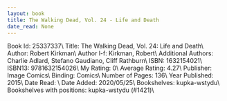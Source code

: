 ```yaml
---
layout: book
title: The Walking Dead, Vol. 24 - Life and Death
date_read: None
---
```


Book Id: 25337337\ 
Title: The Walking Dead, Vol. 24: Life and Death\ 
Author: Robert Kirkman\ 
Author l-f: Kirkman, Robert\ 
Additional Authors: Charlie Adlard, Stefano Gaudiano, Cliff Rathburn\ 
ISBN: 1632154021\ 
ISBN13: 9781632154026\ 
My Rating: 0\ 
Average Rating: 4.27\ 
Publisher: Image Comics\ 
Binding: Comics\ 
Number of Pages: 136\ 
Year Published: 2015\ 
Date Read: \ 
Date Added: 2020/05/25\ 
Bookshelves: kupka-wstydu\ 
Bookshelves with positions: kupka-wstydu (#1421)\ 

